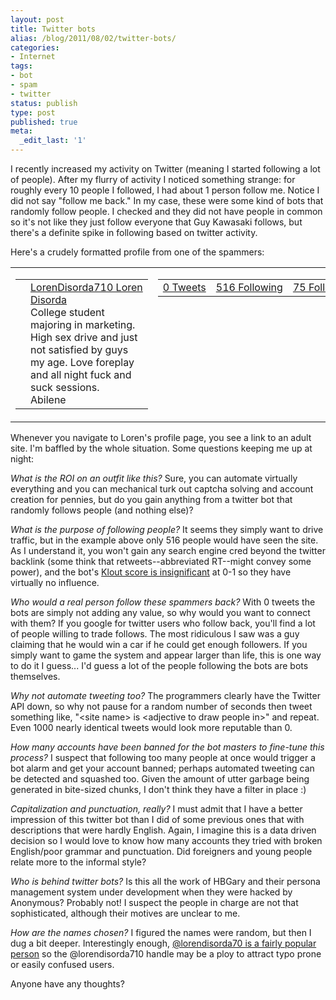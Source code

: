 ```yaml
---
layout: post
title: Twitter bots
alias: /blog/2011/08/02/twitter-bots/
categories:
- Internet
tags:
- bot
- spam
- twitter
status: publish
type: post
published: true
meta:
  _edit_last: '1'
---
```

I recently increased my activity on Twitter (meaning I started following a lot of people). After my flurry of activity I noticed something strange: for roughly every 10 people I followed, I had about 1 person follow me. Notice I did not say "follow me back." In my case, these were some kind of bots that randomly follow people. I checked and they did not have people in common so it's not like they just follow everyone that Guy Kawasaki follows, but there's a definite spike in following based on twitter activity.

Here's a crudely formatted profile from one of the spammers:
<table width="100%" border="0" cellspacing="0" cellpadding="0">
<tbody>
<tr>
<td valign="top" width="50%">
<table border="0" cellspacing="0" cellpadding="0">
<tbody>
<tr>
<td valign="top"><a href="https://twitter.com/LorenDisorda710?iid=am-82952056813117314027489470&amp;nid=23+profile_user&amp;uid=16457953&amp;utm_content=profile" target="_blank"><img alt="" width="48" height="48" /></a></td>
<td valign="top">
<div><a href="https://twitter.com/LorenDisorda710?iid=am-82952056813117314027489470&amp;nid=23+profile_user&amp;uid=16457953&amp;utm_content=profile" target="_blank">LorenDisorda710 Loren Disorda</a></div>
<div>College student majoring in marketing. High sex drive and just not satisfied by guys my age. Love foreplay and all night fuck and suck sessions.</div>
<div>Abilene</div></td>
</tr>
</tbody>
</table>
</td>
<td valign="top" width="50%">
<table width="100%" border="0" cellspacing="0" cellpadding="0">
<tbody>
<tr>
<td valign="top" nowrap="nowrap"><a href="https://twitter.com/LorenDisorda710?iid=am-82952056813117314027489470&amp;nid=23+user_statuses&amp;uid=16457953&amp;utm_content=profile" target="_blank">0
Tweets</a></td>
<td valign="top" nowrap="nowrap"><a href="https://twitter.com/LorenDisorda710/following?iid=am-82952056813117314027489470&amp;nid=23+user_following&amp;uid=16457953&amp;utm_content=following" target="_blank">516
Following</a></td>
<td valign="top" nowrap="nowrap"><a href="https://twitter.com/LorenDisorda710/followers?iid=am-82952056813117314027489470&amp;nid=23+user_follower&amp;uid=16457953&amp;utm_content=followers" target="_blank">75
Followers</a></td>
</tr>
</tbody>
</table>
</td>
</tr>
</tbody>
</table>
Whenever you navigate to Loren's profile page, you see a link to an adult site. I'm baffled by the whole situation. Some questions keeping me up at night:

<em>What is the ROI on an outfit like this?</em> Sure, you can automate virtually everything and you can mechanical turk out captcha solving and account creation for pennies, but do you gain anything from a twitter bot that randomly follows people (and nothing else)?

<em>What is the purpose of following people?</em> It seems they simply want to drive traffic, but in the example above only 516 people would have seen the site. As I understand it, you won't gain any search engine cred beyond the twitter backlink (some think that retweets--abbreviated RT--might convey some power), and the bot's <a title="Klout for the twitter bot" href="https://klout.com/#/lorendisorda710">Klout score is insignificant</a> at 0-1 so they have virtually no influence.

<em>Who would a real person follow these spammers back?</em> With 0 tweets the bots are simply not adding any value, so why would you want to connect with them? If you google for twitter users who follow back, you'll find a lot of people willing to trade follows. The most ridiculous I saw was a guy claiming that he would win a car if he could get enough followers. If you simply want to game the system and appear larger than life, this is one way to do it I guess... I'd guess a lot of the people following the bots are bots themselves.

<em>Why not automate tweeting too?</em> The programmers clearly have the Twitter API down, so why not pause for a random number of seconds then tweet something like, "&lt;site name&gt; is &lt;adjective to draw people in&gt;" and repeat. Even 1000 nearly identical tweets would look more reputable than 0.

<em>How many accounts have been banned for the bot masters to fine-tune this process?</em> I suspect that following too many people at once would trigger a bot alarm and get your account banned; perhaps automated tweeting can be detected and squashed too. Given the amount of utter garbage being generated in bite-sized chunks, I don't think they have a filter in place :)

<em>Capitalization and punctuation, really?</em> I must admit that I have a better impression of this twitter bot than I did of some previous ones that with descriptions that were hardly English. Again, I imagine this is a data driven decision so I would love to know how many accounts they tried with broken English/poor grammar and punctuation. Did foreigners and young people relate more to the informal style?

<em>Who is behind twitter bots?</em> Is this all the work of HBGary and their persona management system under development when they were hacked by Anonymous? Probably not! I suspect the people in charge are not that sophisticated, although their motives are unclear to me.

<em>How are the names chosen?</em> I figured the names were random, but then I dug a bit deeper. Interestingly enough, <a title="Klout for lorendisorda70" href="https://klout.com/#/lorendisorda70">@lorendisorda70 is a fairly popular person</a> so the @lorendisorda710 handle may be a ploy to attract typo prone or easily confused users.

Anyone have any thoughts?
